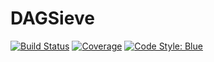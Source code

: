 # DAGSieve

[![Build Status](https://github.com/lmondada/DAGSieve.jl/actions/workflows/CI.yml/badge.svg?branch=main)](https://github.com/lmondada/DAGSieve.jl/actions/workflows/CI.yml?query=branch%3Amain)
[![Coverage](https://codecov.io/gh/lmondada/DAGSieve.jl/branch/main/graph/badge.svg)](https://codecov.io/gh/lmondada/DAGSieve.jl)
[![Code Style: Blue](https://img.shields.io/badge/code%20style-blue-4495d1.svg)](https://github.com/invenia/BlueStyle)

